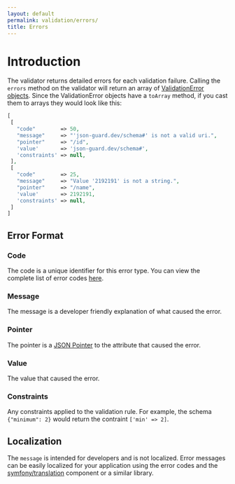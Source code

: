 ```yaml
---
layout: default
permalink: validation/errors/
title: Errors
---
```


# Introduction

The validator returns detailed errors for each validation failure.  Calling the `errors` method on the validator will return an array of [ValidationError objects](https://github.com/yuloh/json-guard/blob/master/src/ValidationError.php).  Since the ValidationError objects have a `toArray` method, if you cast them to arrays they would look like this:

```php
[
 [
   "code"        => 50,
   "message"     => "'json-guard.dev/schema#' is not a valid uri.",
   "pointer"     => "/id",
   'value'       => 'json-guard.dev/schema#',
   'constraints' => null,
 ],
 [
   "code"        => 25,
   "message"     => "Value '2192191' is not a string.",
   "pointer"     => "/name",
   'value'       => 2192191,
   'constraints' => null,
 ]
]
```

## Error Format

### Code

The code is a unique identifier for this error type.  You can view the complete list of error codes [here](https://github.com/yuloh/json-guard/blob/master/src/ErrorCode.php).

### Message

The message is a developer friendly explanation of what caused the error.

### Pointer

The pointer is a [JSON Pointer](https://tools.ietf.org/html/rfc6901) to the attribute that caused the error.

### Value

The value that caused the error.

### Constraints

Any constraints applied to the validation rule.  For example, the schema `{"minimum": 2}` would return the contraint `['min' => 2]`.

## Localization

The `message` is intended for developers and is not localized.  Error messages can be easily localized for your application using the error codes and the [symfony/translation](http://symfony.com/doc/current/components/translation/usage.html) component or a similar library.
